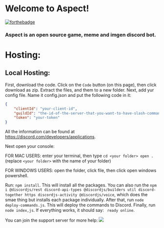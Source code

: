 # Welcome to Aspect!
[![forthebadge](https://forthebadge.com/images/badges/60-percent-of-the-time-works-every-time.svg)](https://forthebadge.com)

### Aspect is an open source game, meme and imgen discord bot.

# Hosting:
## Local Hosting:
First, download the code. Click on the `Code` button (on this page), then click download as zip. Extract the files, and them to a new folder. Next, add yur config file. Name it config.json and put the following code in it:
```json
{
	"clientId": "your-client-id",
	"guildId": "the-id-of-the-server-that-you-want-to-have-slash-commands",
	"token": "your-token"
}
```
All the information can be found at https://discord.com/developers/applications.

Next open your console:

FOR MAC USERS: enter your terminal, then type `cd <your folder>
open .` (replace `<your folder>` with the name of your folder)

FOR WINDOWS USERS: open the folder, click file, then click open windows powershell.

Run: `npm install`. This will install all the packages. You can also run the `npm i @discordjs/rest discord-api-types @discordjs/builders util discord-together https discordjs-activity @discordjs/voice`, which does the smae thing but installs each package individually. After that, run `node deploy-commands.js`. This will deploy the commands to Discord. Finally, run `node index,js`. If everything works, it should say: ```
ready
online```.

You can join the support server for more help:
![](https://discord.com/widget?id=821084643431415818&theme=dark)
